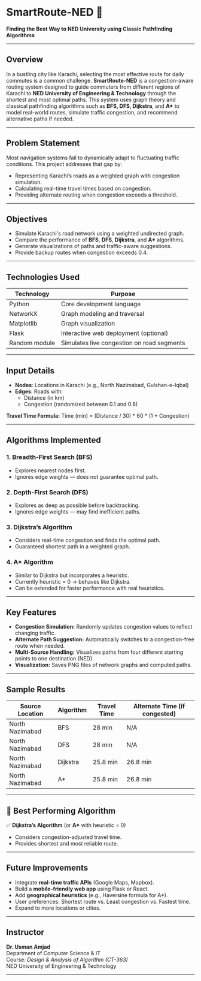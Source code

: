 # SmartRoute-NED 🚦
**Finding the Best Way to NED University using Classic Pathfinding Algorithms**

---

##  Overview

In a bustling city like Karachi, selecting the most effective route for daily commutes is a common challenge. **SmartRoute-NED** is a congestion-aware routing system designed to guide commuters from different regions of Karachi to **NED University of Engineering & Technology** through the shortest and most optimal paths. This system uses graph theory and classical pathfinding algorithms such as **BFS, DFS, Dijkstra**, and **A\*** to model real-world routes, simulate traffic congestion, and recommend alternative paths if needed.

---

##  Problem Statement

Most navigation systems fail to dynamically adapt to fluctuating traffic conditions. This project addresses that gap by:
- Representing Karachi’s roads as a weighted graph with congestion simulation.
- Calculating real-time travel times based on congestion.
- Providing alternate routing when congestion exceeds a threshold.

---

##  Objectives

- Simulate Karachi's road network using a weighted undirected graph.
- Compare the performance of **BFS**, **DFS**, **Dijkstra**, and **A\*** algorithms.
- Generate visualizations of paths and traffic-aware suggestions.
- Provide backup routes when congestion exceeds 0.4.

---

##  Technologies Used

| Technology     | Purpose                                       |
|----------------|-----------------------------------------------|
| Python         | Core development language                    |
| NetworkX       | Graph modeling and traversal                 |
| Matplotlib     | Graph visualization                          |
| Flask          | Interactive web deployment (optional)        |
| Random module  | Simulates live congestion on road segments   |

---

##  Input Details

- **Nodes**: Locations in Karachi (e.g., North Nazimabad, Gulshan-e-Iqbal)
- **Edges**: Roads with:
  - Distance (in km)
  - Congestion (randomized between 0.1 and 0.8)

**Travel Time Formula:**
Time (min) = (Distance / 30) * 60 * (1 + Congestion)


---

##  Algorithms Implemented

### 1. Breadth-First Search (BFS)
- Explores nearest nodes first.
- Ignores edge weights — does not guarantee optimal path.

### 2. Depth-First Search (DFS)
- Explores as deep as possible before backtracking.
- Ignores edge weights — may find inefficient paths.

### 3. Dijkstra’s Algorithm 
- Considers real-time congestion and finds the optimal path.
- Guaranteed shortest path in a weighted graph.

### 4. A* Algorithm 
- Similar to Dijkstra but incorporates a heuristic.
- Currently heuristic = 0 → behaves like Dijkstra.
- Can be extended for faster performance with real heuristics.

---

##  Key Features

- **Congestion Simulation:** Randomly updates congestion values to reflect changing traffic.
- **Alternate Path Suggestion:** Automatically switches to a congestion-free route when needed.
- **Multi-Source Handling:** Visualizes paths from four different starting points to one destination (NED).
- **Visualization:** Saves PNG files of network graphs and computed paths.

---

##  Sample Results

| Source Location   | Algorithm | Travel Time | Alternate Time (if congested) |
|-------------------|-----------|-------------|-------------------------------|
| North Nazimabad   | BFS       | 28 min      | N/A                           |
| North Nazimabad   | DFS       | 28 min      | N/A                           |
| North Nazimabad   | Dijkstra  | 25.8 min    | 26.8 min                      |
| North Nazimabad   | A*        | 25.8 min    | 26.8 min                      |

---

## 📌 Best Performing Algorithm

✅ **Dijkstra’s Algorithm** (or **A\*** with heuristic = 0)
- Considers congestion-adjusted travel time.
- Provides shortest and most reliable route.

---

##  Future Improvements

-  Integrate **real-time traffic APIs** (Google Maps, Mapbox).
-  Build a **mobile-friendly web app** using Flask or React.
-  Add **geographical heuristics** (e.g., Haversine formula for A\*).
-  User preferences: Shortest route vs. Least congestion vs. Fastest time.
-  Expand to more locations or cities.

---


## Instructor  
**Dr. Usman Amjad**  
Department of Computer Science & IT  
Course: *Design & Analysis of Algorithm (CT-363)*  
NED University of Engineering & Technology

---



